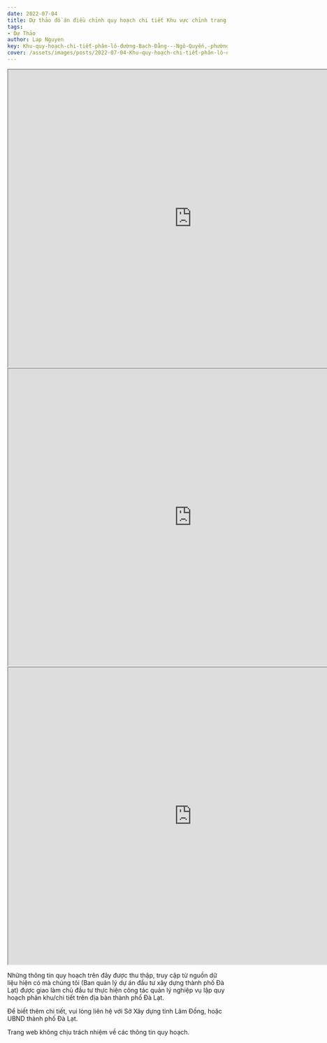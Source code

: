 ```yaml
---
date: 2022-07-04
title: Dự thảo đồ án điều chỉnh quy hoạch chi tiết Khu vực chỉnh trang thuộc Khu quy hoạch chi tiết phân lô đường Bạch Đằng - Ngô Quyến, phường 6, thành phố Đà lạt
tags:
- Dự Thảo
author: Lap Nguyen
key: Khu-quy-hoạch-chi-tiết-phân-lô-đường-Bạch-Đằng---Ngô-Quyến,-phường-6
cover: /assets/images/posts/2022-07-04-Khu-quy-hoạch-chi-tiết-phân-lô-đường-Bạch-Đằng---Ngô-Quyến,-phường-6.png
---
```


<iframe src="https://drive.google.com/file/d/1vF808CkAgReuBe22eQbsI1ekzL8IUS7G/preview" width="840" height="680"></iframe>
<iframe src="https://drive.google.com/file/d/1cGepXRU59n9dkOfgL3BKf03rhh6tXcLE/preview" width="840" height="680"></iframe>
<iframe src="https://drive.google.com/file/d/1o3syDDWDvoXrk7v_G5vYqkX-LorijpVt/preview" width="840" height="680"></iframe>

Những thông tin quy hoạch trên đây được thu thập, truy cập từ nguồn dữ liệu hiện có mà chúng tôi
(Ban quản lý dự án đầu tư xây dựng thành phố Đà Lạt) được giao làm chủ đầu tư thực hiện công tác quản lý nghiệp vụ
lập quy hoạch phân khu/chi tiết trên địa bàn thành phố Đà Lạt.

Để biết thêm chi tiết, vui lòng liên hệ với Sở Xây dựng tỉnh Lâm Đồng, hoặc UBND thành phố Đà Lạt.

Trang web không chịu trách nhiệm về các thông tin quy hoạch.
